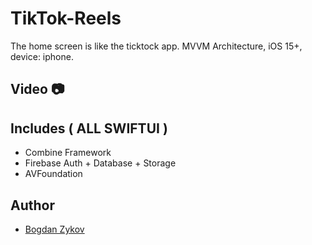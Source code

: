 # TikTok-Reels

The home screen is like the ticktock app.
MVVM Architecture, iOS 15+, device: iphone.


## Video 📷



## Includes ( ALL SWIFTUI )
- Combine Framework
- Firebase Auth + Database + Storage
- AVFoundation

## Author
* [Bogdan Zykov](https://github.com/BogdanZyk)
